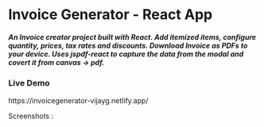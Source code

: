 # Invoice Generator - React App

<h5>An Invoice creator project built with React. Add itemized items, configure quantity, prices, tax rates and discounts. Download Invoice as PDFs to your device. Uses jspdf-react to capture the data from the modal and covert it from canvas -> pdf.</h5>

<h3>Live Demo</h3>
https://invoicegenerator-vijayg.netlify.app/

Screenshots : 
